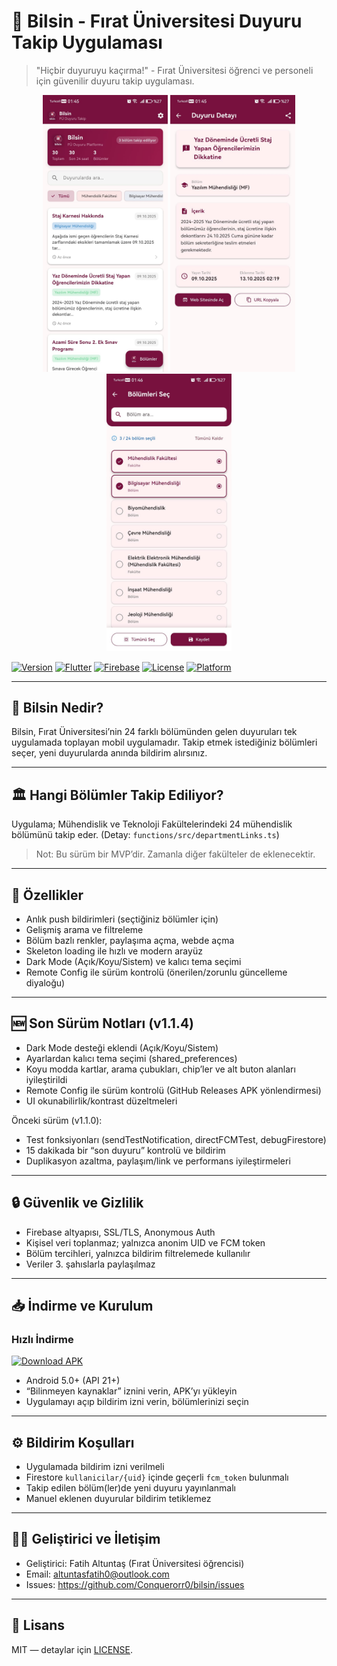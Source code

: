 # 📱 Bilsin - Fırat Üniversitesi Duyuru Takip Uygulaması

> "Hiçbir duyuruyu kaçırma!" - Fırat Üniversitesi öğrenci ve personeli için güvenilir duyuru takip uygulaması.

<div align="center">
  <!-- Gerçek ekran görüntüleri -->
  <img src="assets/screenshots/home_screen.jpg" alt="Ana Sayfa" width="200"/>
  <img src="assets/screenshots/announcements_screen.jpg" alt="Duyurular" width="200"/>
  <img src="assets/screenshots/departments_screen.jpg" alt="Bölümler" width="200"/>
  
</div>

[![Version](https://img.shields.io/badge/version-1.1.1-blue.svg)](https://github.com/Conquerorr0/bilsin/releases/tag/v1.1.1)
[![Flutter](https://img.shields.io/badge/Flutter-3.8.1%2B-blue.svg)](https://flutter.dev/)
[![Firebase](https://img.shields.io/badge/Firebase-%E2%9C%93-orange.svg)](https://firebase.google.com/)
[![License](https://img.shields.io/badge/license-MIT-green.svg)](LICENSE)
[![Platform](https://img.shields.io/badge/platform-Android%20%7C%20iOS-lightgrey.svg)](https://flutter.dev/)

---

## 🎯 Bilsin Nedir?

Bilsin, Fırat Üniversitesi’nin 24 farklı bölümünden gelen duyuruları tek uygulamada toplayan mobil uygulamadır. Takip etmek istediğiniz bölümleri seçer, yeni duyurularda anında bildirim alırsınız.

---

## 🏛️ Hangi Bölümler Takip Ediliyor?

Uygulama; Mühendislik ve Teknoloji Fakültelerindeki 24 mühendislik bölümünü takip eder. (Detay: `functions/src/departmentLinks.ts`)

> Not: Bu sürüm bir MVP’dir. Zamanla diğer fakülteler de eklenecektir.

---

## 🔔 Özellikler

- Anlık push bildirimleri (seçtiğiniz bölümler için)
- Gelişmiş arama ve filtreleme
- Bölüm bazlı renkler, paylaşıma açma, webde açma
- Skeleton loading ile hızlı ve modern arayüz
- Dark Mode (Açık/Koyu/Sistem) ve kalıcı tema seçimi
- Remote Config ile sürüm kontrolü (önerilen/zorunlu güncelleme diyaloğu)

---

## 🆕 Son Sürüm Notları (v1.1.4)

- Dark Mode desteği eklendi (Açık/Koyu/Sistem)
- Ayarlardan kalıcı tema seçimi (shared_preferences)
- Koyu modda kartlar, arama çubukları, chip’ler ve alt buton alanları iyileştirildi
- Remote Config ile sürüm kontrolü (GitHub Releases APK yönlendirmesi)
- UI okunabilirlik/kontrast düzeltmeleri

Önceki sürüm (v1.1.0):
- Test fonksiyonları (sendTestNotification, directFCMTest, debugFirestore)
- 15 dakikada bir “son duyuru” kontrolü ve bildirim
- Duplikasyon azaltma, paylaşım/link ve performans iyileştirmeleri

---

## 🔒 Güvenlik ve Gizlilik

- Firebase altyapısı, SSL/TLS, Anonymous Auth
- Kişisel veri toplanmaz; yalnızca anonim UID ve FCM token
- Bölüm tercihleri, yalnızca bildirim filtrelemede kullanılır
- Veriler 3. şahıslarla paylaşılmaz

---

## 📥 İndirme ve Kurulum

### Hızlı İndirme
[![Download APK](https://img.shields.io/badge/Download-APK-green.svg?style=for-the-badge&logo=android)](https://github.com/Conquerorr0/bilsin/releases/latest/download/app-release.apk)

- Android 5.0+ (API 21+)
- “Bilinmeyen kaynaklar” iznini verin, APK’yı yükleyin
- Uygulamayı açıp bildirim izni verin, bölümlerinizi seçin

---

## ⚙️ Bildirim Koşulları

- Uygulamada bildirim izni verilmeli
- Firestore `kullanicilar/{uid}` içinde geçerli `fcm_token` bulunmalı
- Takip edilen bölüm(ler)de yeni duyuru yayınlanmalı
- Manuel eklenen duyurular bildirim tetiklemez

---

## 👨‍💻 Geliştirici ve İletişim

- Geliştirici: Fatih Altuntaş (Fırat Üniversitesi öğrencisi)
- Email: altuntasfatih0@outlook.com
- Issues: https://github.com/Conquerorr0/bilsin/issues

---

## 📄 Lisans

MIT — detaylar için [LICENSE](LICENSE).